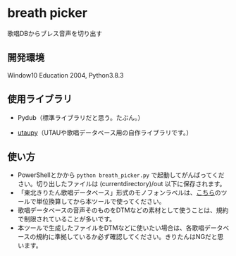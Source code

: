 # breath picker

 歌唱DBからブレス音声を切り出す



## 開発環境

Window10 Education 2004, Python3.8.3



## 使用ライブラリ

- Pydub（標準ライブラリだと思う。たぶん。）

- [utaupy](https://github.com/oatsu-gh/utaupy)（UTAUや歌唱データベース用の自作ライブラリです。）

## 使い方

- PowerShellとかから `python breath_picker.py` で起動してがんばってください。切り出したファイルは (currentdirectory)/out 以下に保存されます。 
- 「東北きりたん歌唱データベース」形式のモノフォンラベルは、[こちら](https://github.com/oatsu-gh/oto2lab/blob/master/tool/convert_label_time_unit.py)のツールで単位換算してから本ツールで使ってください。
- 歌唱データベースの音声そのものをDTMなどの素材として使うことは、規約で制限されていることが多いです。
- 本ツールで生成したファイルをDTMなどに使いたい場合は、各歌唱データベースの規約に準拠しているか必ず確認してください。きりたんはNGだと思います。
